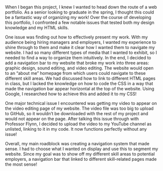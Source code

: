 When I began this project, I knew I wanted to head down the route of a web portfolio. As a senior looking to graduate in the spring, I thought this could be a fantastic way of organizing my work! Over the course of developing this portfolio, I confronted a few notable issues that tested both my design knowledge and my HTML skills.

One issue was finding out how to effectively present my work. With my audience being hiring managers and employers, I wanted my experience to shine through to them and make it clear how I wanted them to navigate my website. I had so many different types of media that I wanted to exhibit, so I needed to find a way to organize them intuitively. In the end, I decided to add a navigation bar to my website that broke my work into three areas: graphic design, sound editing, and video editing. The website would open to an “about me” homepage from which users could navigate to these different skill areas. We had discussed how to link to different HTML pages in class, but I lacked the knowledge on how to code the CSS in a way that made the navigation bar appear horizontal at the top of the website. Using Google, I researched how to achieve this and added it to my CSS!

One major technical issue I encountered was getting my video to appear on the video editing page of my website. The video file was too big to upload to GitHub, so it wouldn’t be downloaded with the rest of my project and would not appear on the page. After talking this issue through with Professor Flynn, I decided to upload the video to my YouTube channel as unlisted, linking to it in my code. It now functions perfectly without any issue!

Overall, my main roadblock was creating a navigation system that made sense. I had to choose what I wanted on display and use this to segment my website. Since my goal was to show off my different skill areas to potential employers, a navigation bar that linked to different skill-related pages made the most sense!
